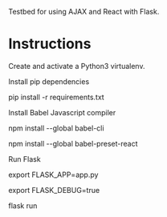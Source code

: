 Testbed for using AJAX and React with Flask.

# Instructions

Create and activate a Python3 virtualenv.

Install pip dependencies

  pip install -r requirements.txt

Install Babel Javascript compiler

  npm install --global babel-cli

  npm install --global babel-preset-react

Run Flask

  export FLASK_APP=app.py

  export FLASK_DEBUG=true

  flask run
